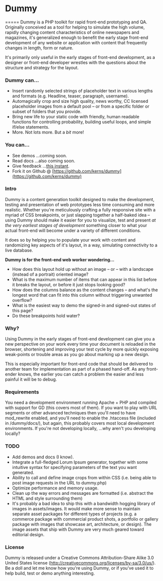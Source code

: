 # Dummy
=====
Dummy is a PHP toolkit for rapid front-end prototyping and QA. Originally conceived as a tool for helping to simulate the high volume, rapidly changing content characteristics of online newspapers and magazines, it's generalized enough to benefit the early stage front-end development of any website or application with content that frequently changes in length, form or nature. 

It's primarily only useful in the early stages of front-end development, as a designer or front-end developer wrestles with the questions about the structure and strategy for the layout.

### Dummy can…
+ Insert randomly selected strings of placeholder text in various lengths and formats (e.g. Headline, teaser, paragraph, username).
+ Automagically crop and size high quality, news worthy, CC licensed placeholder images from a default pool – or from a specific folder or subset of folders that you provide.
+ Bring new life to your static code with friendly, human readable functions for controlling probability, building useful loops, and simple if/else statements.
+ More. Not lots more. But a _bit_ more!

### You can…
+ See demos …coming soon.
+ Read docs …also coming soon.
+ Give feedback …[this instant](http://twitter.com/kerns).
+ Fork it on Github @ [https://github.com/kerns/dummy](https://github.com/kerns/dummy)

### Intro
Dummy is a content generation toolkit designed to make the development, testing and presentation of web prototypes less time consuming and more realistic. Whether you're meticulously crafting a fully responsive site with a myriad of CSS breakpoints, or just slapping together a half-baked idea – using Dummy should make it easier for you to visualize, test and present _at the very earliest stages of development_ something closer to what your actual front-end will become under a variety of different conditions.

It does so by helping you to populate your work with content and randomizing key aspects of it's layout, in a way, simulating connectivity to a live database.

**Dummy is for the front-end web worker wondering…**

+ How does this layout hold up without an image – or – with a landscape (instead of a portrait) oriented image?
+ What is the maximum number of items that can appear in this list before it breaks the layout, or before it just stops looking good?
+ How does the columns balance as the content changes – and what's the longest word that can fit into this column without triggering unwanted overflow?
+ What is the easiest way to demo the signed-in and signed-out states of this page?
+ Do these breakpoints hold water?

### Why?
Using Dummy in the early stages of front-end development can give you a new perspective on your work every time your document is reloaded in the browser, shortening and improving your test cycle by more quickly exposing weak-points or trouble areas as you go about marking up a new design.

This is especially important for front-end code that should be delivered to another team for implementation as part of a phased hand-off. As any front-ender knows, the earlier you can catch a problem the easier and less painful it will be to debug.

### Requirements
You need a development environment running Apache + PHP and compiled with support for GD (this covers most of them). If you want to play with URL segments or other advanced techniques then you'll need to have mod_rewrite enabled, and you'll need to enable the .htaccess file (included in /dummy/docs/), but again, this probably covers most local development environments. If you're not developing locally, …why aren't you developing locally?

### TODO
+ Add demos and docs (I know).
+ Integrate a full-fledged Lorum Ipsum generator, together with some intuitive syntax for specifying parameters of the text you want generated.
+ Ability to call and define image crops from within CSS (i.e. being able to post image requests in the URL to dummy.php)
+ Optimize performance and memory usage.
+ Clean up the way errors and messages are formatted (i.e. abstract the HTML and style surrounding them)
+ It's probably a bad idea to ship this with a bandwidth hogging library of images in assets/images. It would make more sense to maintain separate asset packages for different types of projects (e.g. a commerce package with commercial product shots, a portfolio or gallery package with images that showcase art, architecture, or design). The image assets that ship with Dummy are very much geared toward editorial design.

### License
Dummy is released under a Creative Commons Attribution-Share Alike 3.0 United States license (http://creativecommons.org/licenses/by-sa/3.0/us/). Be a doll and let me know how you're using Dummy, or if you've used it to help build, test or demo anything interesting.